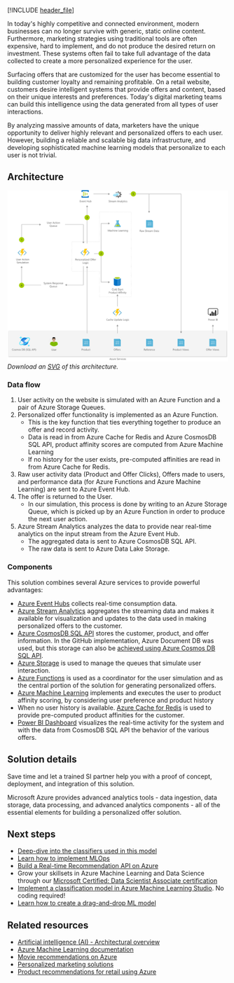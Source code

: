 [!INCLUDE [header_file](../../../includes/sol-idea-header.md)]

In today's highly competitive and connected environment, modern businesses can no longer survive with generic, static online content. Furthermore, marketing strategies using traditional tools are often expensive, hard to implement, and do not produce the desired return on investment. These systems often fail to take full advantage of the data collected to create a more personalized experience for the user.

Surfacing offers that are customized for the user has become essential to building customer loyalty and remaining profitable. On a retail website, customers desire intelligent systems that provide offers and content, based on their unique interests and preferences. Today's digital marketing teams can build this intelligence using the data generated from all types of user interactions.

By analyzing massive amounts of data, marketers have the unique opportunity to deliver highly relevant and personalized offers to each user. However, building a reliable and scalable big data infrastructure, and developing sophisticated machine learning models that personalize to each user is not trivial.

## Architecture

![Architecture diagram](../media/personalized-offers.png)
*Download an [SVG](../media/personalized-offers.svg) of this architecture.*

### Data flow

1. User activity on the website is simulated with an Azure Function and a pair of Azure Storage Queues.
1. Personalized offer functionality is implemented as an Azure Function.
    * This is the key function that ties everything together to produce an offer and record activity.
    * Data is read in from Azure Cache for Redis and Azure CosmosDB SQL API, product affinity scores are computed from Azure Machine Learning
    * If no history for the user exists, pre-computed affinities are read in from Azure Cache for Redis.
1. Raw user activity data (Product and Offer Clicks), Offers made to users, and performance data (for Azure Functions and Azure Machine Learning) are sent to Azure Event Hub.
1. The offer is returned to the User.
    * In our simulation, this process is done by writing to an Azure Storage Queue, which is picked up by an Azure Function in order to produce the next user action.
1. Azure Stream Analytics analyzes the data to provide near real-time analytics on the input stream from the Azure Event Hub.
    * The aggregated data is sent to Azure CosmosDB SQL API.
    * The raw data is sent to Azure Data Lake Storage.

### Components

This solution combines several Azure services to provide powerful advantages:

* [Azure Event Hubs](/azure/event-hubs/) collects real-time consumption data.
* [Azure Stream Analytics](/azure/stream-analytics/) aggregates the streaming data and makes it available for visualization and updates to the data used in making personalized offers to the customer.
* [Azure CosmosDB SQL API](/azure/cosmos-db/introduction) stores the customer, product, and offer information. In the GitHub implementation, Azure Document DB was used, but this storage can also be [achieved using Azure Cosmos DB SQL API](https://azure.microsoft.com/blog/dear-documentdb-customers-welcome-to-azure-cosmos-db/).
* [Azure Storage](/azure/storage/) is used to manage the queues that simulate user interaction.
* [Azure Functions](/azure/azure-functions/) is used as a coordinator for the user simulation and as the central portion of the solution for generating personalized offers.
* [Azure Machine Learning](/azure/machine-learning/) implements and executes the user to product affinity scoring, by considering user preference and product history
* When no user history is available.
[Azure Cache for Redis](/azure/azure-cache-for-redis/) is used to provide pre-computed product affinities for the customer.
* [Power BI Dashboard](/power-bi/create-reports/) visualizes the real-time activity for the system and with the data from CosmosDB SQL API the behavior of the various offers.

## Solution details

Save time and let a trained SI partner help you with a proof of concept, deployment, and integration of this solution.

Microsoft Azure provides advanced analytics tools - data ingestion, data storage, data processing, and advanced analytics components - all of the essential elements for building a personalized offer solution.

## Next steps

* [Deep-dive into the classifiers used in this model](https://github.com/Azure/cortana-intelligence-personalization-data-science-playbook/blob/master/Personalized_Offers_from_Classifiers_Use_Case.md#types)
* [Learn how to implement MLOps](/azure/machine-learning/concept-model-management-and-deployment)
* [Build a Real-time Recommendation API on Azure](../../reference-architectures/ai/real-time-recommendation.yml)
* Grow your skillsets in Azure Machine Learning and Data Science through our [Microsoft Certified: Data Scientist Associate certification](/learn/certifications/azure-data-scientist/)
* [Implement a classification model in Azure Machine Learning Studio](/learn/modules/create-classification-model-azure-machine-learning-designer/). No coding required!
* [Learn how to create a drag-and-drop ML model](/learn/modules/use-automated-machine-learning/)

## Related resources

* [Artificial intelligence (AI) - Architectural overview](../../data-guide/big-data/ai-overview.md)
* [Azure Machine Learning documentation](/azure/machine-learning/)
* [Movie recommendations on Azure](../../example-scenario/ai/movie-recommendations-with-machine-learning.yml)
* [Personalized marketing solutions](./personalized-marketing.yml)
* [Product recommendations for retail using Azure](./product-recommendations.yml)
